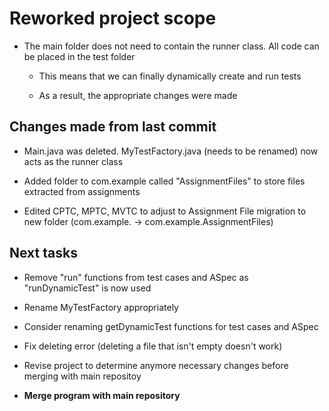 # Reworked project scope

- The main folder does not need to contain the runner class. All code can be placed in the test folder

  - This means that we can finally dynamically create and run tests
  
  - As a result, the appropriate changes were made
  

## Changes made from last commit

- Main.java was deleted. MyTestFactory.java (needs to be renamed) now acts as the runner class

- Added folder to com.example called "AssignmentFiles" to store files extracted from assignments

- Edited CPTC, MPTC, MVTC to adjust to Assignment File migration to new folder (com.example. -> com.example.AssignmentFiles)
 
## Next tasks

- Remove "run" functions from test cases and ASpec as "runDynamicTest" is now used

- Rename MyTestFactory appropriately

- Consider renaming getDynamicTest functions for test cases and ASpec
 
- Fix deleting error (deleting a file that isn't empty doesn't work)

- Revise project to determine anymore necessary changes before merging with main repositoy

- **Merge program with main repository**

